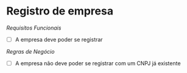 # Registro de empresa

*Requisítos Funcionais*

- [ ] A empresa deve poder se registrar

*Regras de Negócio*

- [ ] A empresa não deve poder se registrar com um CNPJ já existente
